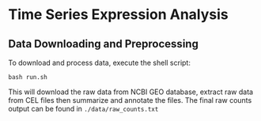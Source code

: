 # Time Series Expression Analysis

## Data Downloading and Preprocessing
To download and process data, execute the shell script:
```
bash run.sh
```
This will download the raw data from NCBI GEO database, extract raw data from CEL files then summarize and annotate the files. The final raw counts output can be found in `./data/raw_counts.txt`
